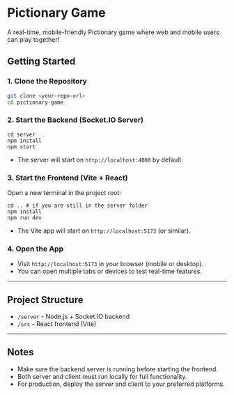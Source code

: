 # Pictionary Game

A real-time, mobile-friendly Pictionary game where web and mobile users can play together!

## Getting Started

### 1. Clone the Repository
```sh
git clone <your-repo-url>
cd pictionary-game
```

### 2. Start the Backend (Socket.IO Server)

```
cd server
npm install
npm start
```

- The server will start on `http://localhost:4000` by default.

### 3. Start the Frontend (Vite + React)

Open a new terminal in the project root:

```
cd .. # if you are still in the server folder
npm install
npm run dev
```

- The Vite app will start on `http://localhost:5173` (or similar).

### 4. Open the App
- Visit `http://localhost:5173` in your browser (mobile or desktop).
- You can open multiple tabs or devices to test real-time features.

---

## Project Structure

- `/server` - Node.js + Socket.IO backend
- `/src` - React frontend (Vite)

---

## Notes
- Make sure the backend server is running before starting the frontend.
- Both server and client must run locally for full functionality.
- For production, deploy the server and client to your preferred platforms.


